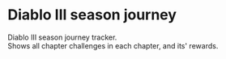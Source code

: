# Diablo III season journey

Diablo III season journey tracker.  
Shows all chapter challenges in each chapter, and its' rewards.  
